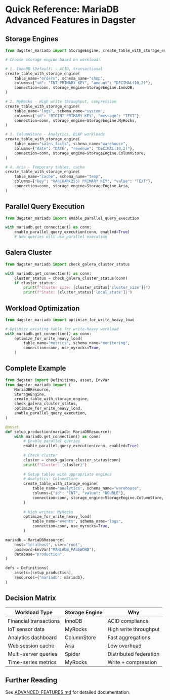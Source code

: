 # Quick Reference: MariaDB Advanced Features in Dagster

## Storage Engines

```python
from dagster_mariadb import StorageEngine, create_table_with_storage_engine, MariaDBResource

# Choose storage engine based on workload:

# 1. InnoDB (Default) - ACID, transactional
create_table_with_storage_engine(
    table_name="orders", schema_name="shop",
    columns={"id": "INT PRIMARY KEY", "amount": "DECIMAL(10,2)"},
    connection=conn, storage_engine=StorageEngine.InnoDB,
)

# 2. MyRocks - High write throughput, compression
create_table_with_storage_engine(
    table_name="logs", schema_name="system",
    columns={"id": "BIGINT PRIMARY KEY", "message": "TEXT"},
    connection=conn, storage_engine=StorageEngine.MyRocks,
)

# 3. ColumnStore - Analytics, OLAP workloads
create_table_with_storage_engine(
    table_name="sales_facts", schema_name="warehouse",
    columns={"date": "DATE", "revenue": "DECIMAL(10,2)"},
    connection=conn, storage_engine=StorageEngine.ColumnStore,
)

# 4. Aria - Temporary tables, cache
create_table_with_storage_engine(
    table_name="cache", schema_name="temp",
    columns={"key": "VARCHAR(255) PRIMARY KEY", "value": "TEXT"},
    connection=conn, storage_engine=StorageEngine.Aria,
)
```

## Parallel Query Execution

```python
from dagster_mariadb import enable_parallel_query_execution

with mariadb.get_connection() as conn:
    enable_parallel_query_execution(conn, enabled=True)
    # Now queries will use parallel execution
```

## Galera Cluster

```python
from dagster_mariadb import check_galera_cluster_status

with mariadb.get_connection() as conn:
    cluster_status = check_galera_cluster_status(conn)
    if cluster_status:
        print(f"Cluster size: {cluster_status['cluster_size']}")
        print(f"State: {cluster_status['local_state']}")
```

## Workload Optimization

```python
from dagster_mariadb import optimize_for_write_heavy_load

# Optimize existing table for write-heavy workload
with mariadb.get_connection() as conn:
    optimize_for_write_heavy_load(
        table_name="metrics", schema_name="monitoring",
        connection=conn, use_myrocks=True,
    )
```

## Complete Example

```python
from dagster import Definitions, asset, EnvVar
from dagster_mariadb import (
    MariaDBResource,
    StorageEngine,
    create_table_with_storage_engine,
    check_galera_cluster_status,
    optimize_for_write_heavy_load,
    enable_parallel_query_execution,
)

@asset
def setup_production(mariadb: MariaDBResource):
    with mariadb.get_connection() as conn:
        # Enable parallel queries
        enable_parallel_query_execution(conn, enabled=True)
        
        # Check cluster
        cluster = check_galera_cluster_status(conn)
        print(f"Cluster: {cluster}")
        
        # Setup tables with appropriate engines
        # Analytics: ColumnStore
        create_table_with_storage_engine(
            table_name="analytics", schema_name="warehouse",
            columns={"id": "INT", "value": "DOUBLE"},
            connection=conn, storage_engine=StorageEngine.ColumnStore,
        )
        
        # High writes: MyRocks  
        optimize_for_write_heavy_load(
            table_name="events", schema_name="logs",
            connection=conn, use_myrocks=True,
        )

mariadb = MariaDBResource(
    host="localhost", user="root",
    password=EnvVar("MARIADB_PASSWORD"),
    database="production",
)

defs = Definitions(
    assets=[setup_production],
    resources={"mariadb": mariadb},
)
```

## Decision Matrix

| Workload Type | Storage Engine | Why |
|--------------|----------------|-----|
| Financial transactions | InnoDB | ACID compliance |
| IoT sensor data | MyRocks | High write throughput |
| Analytics dashboard | ColumnStore | Fast aggregations |
| Web session cache | Aria | Low overhead |
| Multi-server queries | Spider | Distributed federation |
| Time-series metrics | MyRocks | Write + compression |

## Further Reading

See [ADVANCED_FEATURES.md](ADVANCED_FEATURES.md) for detailed documentation.

